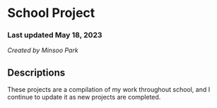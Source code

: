 # **School Project**
### Last updated May 18, 2023
*Created by Minsoo Park*

## Descriptions
These projects are a compilation of my work throughout school, and I continue to update it as new projects are completed.



